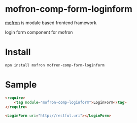 # mofron-comp-form-loginform
[mofron](https://mofron.github.io/mofron/) is module based frontend framework.

login form component for mofron


# Install
```
npm install mofron mofron-comp-form-loginform
```

# Sample
```html
<require>
    <tag module="mofron-comp-loginform">LoginForm</tag>
</require>

<LoginForm uri="http://restful.uri"></LoginForm>
```

